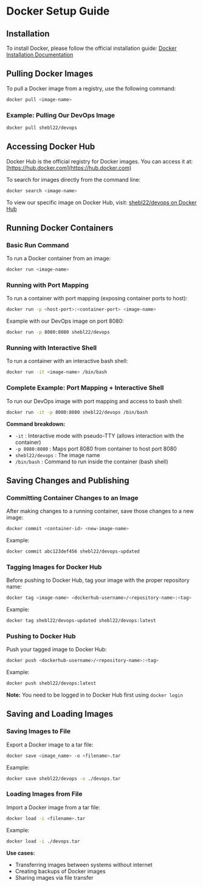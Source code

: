 # Docker Setup Guide

## Installation

To install Docker, please follow the official installation guide: [Docker Installation Documentation](https://docs.docker.com/get-docker/)

## Pulling Docker Images

To pull a Docker image from a registry, use the following command:

```bash
docker pull <image-name>
```

### Example: Pulling Our DevOps Image

```bash
docker pull shebl22/devops
```

## Accessing Docker Hub

Docker Hub is the official registry for Docker images. You can access it at: [https://hub.docker.com](https://hub.docker.com)

To search for images directly from the command line:

```bash
docker search <image-name>
```

To view our specific image on Docker Hub, visit: [shebl22/devops on Docker Hub](https://hub.docker.com/r/shebl22/devops)

## Running Docker Containers

### Basic Run Command

To run a Docker container from an image:

```bash
docker run <image-name>
```

### Running with Port Mapping

To run a container with port mapping (exposing container ports to host):

```bash
docker run -p <host-port>:<container-port> <image-name>
```

Example with our DevOps image on port 8080:

```bash
docker run -p 8080:8080 shebl22/devops
```

### Running with Interactive Shell

To run a container with an interactive bash shell:

```bash
docker run -it <image-name> /bin/bash
```

### Complete Example: Port Mapping + Interactive Shell

To run our DevOps image with port mapping and access to bash shell:

```bash
docker run -it -p 8080:8080 shebl22/devops /bin/bash
```

**Command breakdown:**
- `-it` : Interactive mode with pseudo-TTY (allows interaction with the container)
- `-p 8080:8080` : Maps port 8080 from container to host port 8080
- `shebl22/devops` : The image name
- `/bin/bash` : Command to run inside the container (bash shell)

## Saving Changes and Publishing

### Committing Container Changes to an Image

After making changes to a running container, save those changes to a new image:

```bash
docker commit <container-id> <new-image-name>
```

Example:
```bash
docker commit abc123def456 shebl22/devops-updated
```

### Tagging Images for Docker Hub

Before pushing to Docker Hub, tag your image with the proper repository name:

```bash
docker tag <image-name> <dockerhub-username>/<repository-name>:<tag>
```

Example:
```bash
docker tag shebl22/devops-updated shebl22/devops:latest
```

### Pushing to Docker Hub

Push your tagged image to Docker Hub:

```bash
docker push <dockerhub-username>/<repository-name>:<tag>
```

Example:
```bash
docker push shebl22/devops:latest
```

**Note:** You need to be logged in to Docker Hub first using `docker login`

## Saving and Loading Images

### Saving Images to File

Export a Docker image to a tar file:

```bash
docker save <image_name> -o <filename>.tar
```

Example:
```bash
docker save shebl22/devops -o ./devops.tar
```

### Loading Images from File

Import a Docker image from a tar file:

```bash
docker load -i <filename>.tar
```

Example:
```bash
docker load -i ./devops.tar
```

**Use cases:**
- Transferring images between systems without internet
- Creating backups of Docker images
- Sharing images via file transfer
